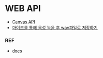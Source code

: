 # WEB API

* [Canvas API](./HTML5_Canvas/README.md)
* [마이크를 통해 음성 녹음 후 wav파일로 저장하기](./recording-audio.md)
<!-- * [위치정보 얻기](./#) -->
<!-- * [클립보드](./#) -->
<!-- * [전체화면](./#) -->
<!-- * [알림](./#) -->
<!-- * [비디오 캡쳐](./#) -->
<!-- * [Screen Wake Lock](./#) -->
### REF
* [docs](https://developer.mozilla.org/ko/docs/Web/API)
<!-- * [Geolocation_API](https://developer.mozilla.org/ko/docs/Web/API/Geolocation_API) -->
<!-- * [Clipboard](https://developer.mozilla.org/ko/docs/Web/API/Clipboard) -->
<!-- * [Fullscreen_API](https://developer.mozilla.org/ko/docs/Web/API/Fullscreen_API) -->
<!-- * [notification](https://developer.mozilla.org/ko/docs/Web/API/notification) -->
<!-- * [capturing-images](https://developers.google.com/web/fundamentals/media/capturing-images) -->
<!-- * [recording-video](https://developers.google.com/web/fundamentals/media/recording-video) -->
<!-- * [Screen_Wake_Lock_API](https://developer.mozilla.org/en-US/docs/Web/API/Screen_Wake_Lock_API) -->
